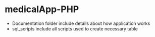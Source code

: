 # medicalApp-PHP

- Documentation folder include details about how application works
- sql_scripts include all scripts used to create necessary table
